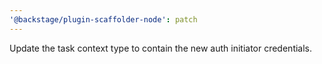 ```yaml
---
'@backstage/plugin-scaffolder-node': patch
---
```


Update the task context type to contain the new auth initiator credentials.
